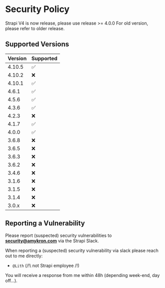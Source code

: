 # Security Policy

Strapi V4 is now release, please use release >= 4.0.0
For old version, please refer to older release.

## Supported Versions

| Version | Supported          |
|---------|--------------------|
| 4.10.5  | :white_check_mark: |
| 4.10.2  | :x:                |
| 4.10.1  | :white_check_mark: |
| 4.6.1   | :white_check_mark: |
| 4.5.6   | :white_check_mark: |
| 4.3.6   | :white_check_mark: |
| 4.2.3   | :x:                |
| 4.1.7   | :white_check_mark: |
| 4.0.0   | :white_check_mark: |
| 3.6.8   | :x:                |
| 3.6.5   | :x:                |
| 3.6.3   | :x:                |
| 3.6.2   | :x:                |
| 3.4.6   | :x:                |
| 3.1.6   | :x:                |
| 3.1.5   | :x:                |
| 3.1.4   | :x:                |
| 3.0.x   | :x:                |

## Reporting a Vulnerability

Please report (suspected) security vulnerabilities to **[security@amykron.com](mailto:security@amykron.com)** via the Strapi Slack.

When reporting a (suspected) security vulnerability via slack please reach out to me directly:
- `@Lith` (/!\ not Strapi employee /!\)

You will receive a response from me within 48h (depending week-end, day off...).
